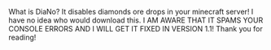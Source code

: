 What is DiaNo?
It disables diamonds ore drops in your minecraft server!
I have no idea who would download this.
I AM AWARE THAT IT SPAMS YOUR CONSOLE ERRORS AND I WILL GET IT FIXED IN VERSION 1.1!
Thank you for reading!

